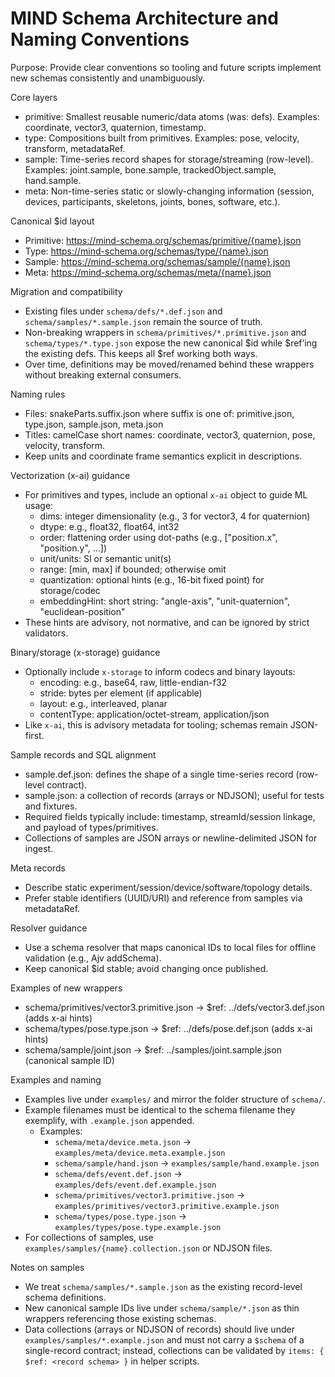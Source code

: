 # MIND Schema Architecture and Naming Conventions

Purpose: Provide clear conventions so tooling and future scripts implement new schemas consistently and unambiguously.

Core layers
- primitive: Smallest reusable numeric/data atoms (was: defs). Examples: coordinate, vector3, quaternion, timestamp.
- type: Compositions built from primitives. Examples: pose, velocity, transform, metadataRef.
- sample: Time-series record shapes for storage/streaming (row-level). Examples: joint.sample, bone.sample, trackedObject.sample, hand.sample.
- meta: Non-time-series static or slowly-changing information (session, devices, participants, skeletons, joints, bones, software, etc.).

Canonical $id layout
- Primitive: https://mind-schema.org/schemas/primitive/{name}.json
- Type:      https://mind-schema.org/schemas/type/{name}.json
- Sample:    https://mind-schema.org/schemas/sample/{name}.json
- Meta:      https://mind-schema.org/schemas/meta/{name}.json

Migration and compatibility
- Existing files under `schema/defs/*.def.json` and `schema/samples/*.sample.json` remain the source of truth.
- Non-breaking wrappers in `schema/primitives/*.primitive.json` and `schema/types/*.type.json` expose the new canonical $id while $ref’ing the existing defs. This keeps all $ref working both ways.
- Over time, definitions may be moved/renamed behind these wrappers without breaking external consumers.

Naming rules
- Files: snakeParts.suffix.json where suffix is one of: primitive.json, type.json, sample.json, meta.json
- Titles: camelCase short names: coordinate, vector3, quaternion, pose, velocity, transform.
- Keep units and coordinate frame semantics explicit in descriptions.

Vectorization (x-ai) guidance
- For primitives and types, include an optional `x-ai` object to guide ML usage:
  - dims: integer dimensionality (e.g., 3 for vector3, 4 for quaternion)
  - dtype: e.g., float32, float64, int32
  - order: flattening order using dot-paths (e.g., ["position.x", "position.y", ...])
  - unit/units: SI or semantic unit(s)
  - range: [min, max] if bounded; otherwise omit
  - quantization: optional hints (e.g., 16-bit fixed point) for storage/codec
  - embeddingHint: short string: "angle-axis", "unit-quaternion", "euclidean-position"
- These hints are advisory, not normative, and can be ignored by strict validators.

Binary/storage (x-storage) guidance
- Optionally include `x-storage` to inform codecs and binary layouts:
  - encoding: e.g., base64, raw, little-endian-f32
  - stride: bytes per element (if applicable)
  - layout: e.g., interleaved, planar
  - contentType: application/octet-stream, application/json
- Like `x-ai`, this is advisory metadata for tooling; schemas remain JSON-first.

Sample records and SQL alignment
- sample.def.json: defines the shape of a single time-series record (row-level contract).
- sample.json: a collection of records (arrays or NDJSON); useful for tests and fixtures.
- Required fields typically include: timestamp, streamId/session linkage, and payload of types/primitives.
- Collections of samples are JSON arrays or newline-delimited JSON for ingest.

Meta records
- Describe static experiment/session/device/software/topology details.
- Prefer stable identifiers (UUID/URI) and reference from samples via metadataRef.

Resolver guidance
- Use a schema resolver that maps canonical IDs to local files for offline validation (e.g., Ajv addSchema).
- Keep canonical $id stable; avoid changing once published.

Examples of new wrappers
- schema/primitives/vector3.primitive.json → $ref: ../defs/vector3.def.json (adds x-ai hints)
- schema/types/pose.type.json            → $ref: ../defs/pose.def.json (adds x-ai hints)
- schema/sample/joint.json               → $ref: ../samples/joint.sample.json (canonical sample ID)

Examples and naming
- Examples live under `examples/` and mirror the folder structure of `schema/`.
- Example filenames must be identical to the schema filename they exemplify, with `.example.json` appended.
  - Examples:
    - `schema/meta/device.meta.json` → `examples/meta/device.meta.example.json`
    - `schema/sample/hand.json` → `examples/sample/hand.example.json`
    - `schema/defs/event.def.json` → `examples/defs/event.def.example.json`
    - `schema/primitives/vector3.primitive.json` → `examples/primitives/vector3.primitive.example.json`
    - `schema/types/pose.type.json` → `examples/types/pose.type.example.json`
- For collections of samples, use `examples/samples/{name}.collection.json` or NDJSON files.

Notes on samples
- We treat `schema/samples/*.sample.json` as the existing record-level schema definitions.
- New canonical sample IDs live under `schema/sample/*.json` as thin wrappers referencing those existing schemas.
- Data collections (arrays or NDJSON of records) should live under `examples/samples/*.example.json` and must not carry a `$schema` of a single-record contract; instead, collections can be validated by `items: { $ref: <record schema> }` in helper scripts.
